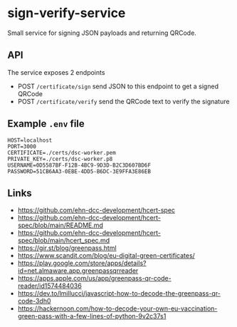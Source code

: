 # sign-verify-service

Small service for signing JSON payloads and returning QRCode.

## API

The service exposes 2 endpoints

- POST `/certificate/sign` send JSON to this endpoint to get a signed QRCode
- POST `/certificate/verify` send the QRCode text to verify the signature

## Example `.env` file

```
HOST=localhost
PORT=3000
CERTIFICATE=./certs/dsc-worker.pem
PRIVATE_KEY=./certs/dsc-worker.p8
USERNAME=0D5587BF-F12B-4BC9-9D3D-B2C3D607BD6F
PASSWORD=51CB6AA3-0EBE-4DD5-B6DC-3E9FFA3E86EB
```

## Links

- https://github.com/ehn-dcc-development/hcert-spec
- https://github.com/ehn-dcc-development/hcert-spec/blob/main/README.md
- https://github.com/ehn-dcc-development/hcert-spec/blob/main/hcert_spec.md
- https://gir.st/blog/greenpass.html
- https://www.scandit.com/blog/eu-digital-green-certificates/
- https://play.google.com/store/apps/details?id=net.almaware.app.greenpassqrreader
- https://apps.apple.com/us/app/greenpass-qr-code-reader/id1574484036
- https://dev.to/lmillucci/javascript-how-to-decode-the-greenpass-qr-code-3dh0
- https://hackernoon.com/how-to-decode-your-own-eu-vaccination-green-pass-with-a-few-lines-of-python-9v2c37s1
